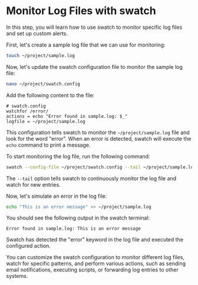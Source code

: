 # Monitor Log Files with swatch

In this step, you will learn how to use swatch to monitor specific log files and set up custom alerts.

First, let's create a sample log file that we can use for monitoring:

```bash
touch ~/project/sample.log
```

Now, let's update the swatch configuration file to monitor the sample log file:

```bash
nano ~/project/swatch.config
```

Add the following content to the file:

```
# swatch.config
watchfor /error/
actions = echo "Error found in sample.log: $_"
logfile = ~/project/sample.log
```

This configuration tells swatch to monitor the `~/project/sample.log` file and look for the word "error". When an error is detected, swatch will execute the `echo` command to print a message.

To start monitoring the log file, run the following command:

```bash
swatch --config-file ~/project/swatch.config --tail ~/project/sample.log
```

The `--tail` option tells swatch to continuously monitor the log file and watch for new entries.

Now, let's simulate an error in the log file:

```bash
echo "This is an error message" >> ~/project/sample.log
```

You should see the following output in the swatch terminal:

```
Error found in sample.log: This is an error message
```

Swatch has detected the "error" keyword in the log file and executed the configured action.

You can customize the swatch configuration to monitor different log files, watch for specific patterns, and perform various actions, such as sending email notifications, executing scripts, or forwarding log entries to other systems.
